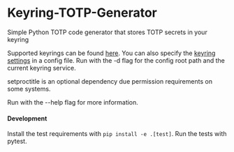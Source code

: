 # Keyring-TOTP-Generator
Simple Python TOTP code generator that stores TOTP secrets in your keyring

Supported keyrings can be found [here](https://pypi.python.org/pypi/keyring#what-is-python-keyring-lib). You can also specify the [keyring settings](https://pypi.python.org/pypi/keyring#customize-your-keyring-by-config-file
) in a config file. Run with the -d flag for the config root path and the current keyring service.

setproctitle is an optional dependency due permission requirements on some systems.

Run with the --help flag for more information.


#### Development
Install the test requirements with `pip install -e .[test]`. Run the tests with pytest.